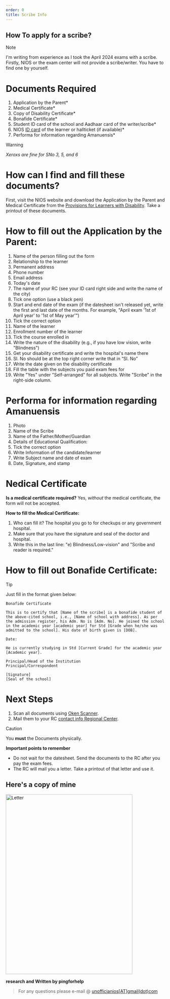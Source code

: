 ```yaml
---
order: 0
title: Scribe Info
---
```


How To apply for a scribe?
---------------------

> [!NOTE]
> I'm writing from experience as I took the April 2024 exams with a scribe. Firstly, NIOS or the exam center will not provide a scribe/writer. You have to find one by yourself.

# Documents Required
1. Application by the Parent*
2. Medical Certificate*
3. Copy of Disability Certificate*
4.  Bonafide Certificate*
5. Student ID card of the school and Aadhaar card of the writer/scribe*
6. NIOS [ID card](https://sdmis.nios.ac.in/registration/id-card) of the learner or hallticket (if available)*
7. Performa for information regarding Amanuensis*
> [!WARNING]
>*Xeroxs are fine for SNo 3, 5, and 6*
# How can I find and fill these documents?
First, visit the NIOS website and download the Application by the Parent and Medical Certificate from the [Provisions for Learners with Disability](https://nios.ac.in/departmentsunits/evaluation/general-and-specific-relaxations-(disability-wise)-during-nios-examination.aspx). Take a printout of these documents.
# How to fill out the Application by the Parent:
1. Name of the person filling out the form
2. Relationship to the learner
3. Permanent address
4. Phone number
5. Email address
6. Today's date
7. The name of your RC (see your ID card right side and write the name of the city)
8. Tick one option (use a black pen)
9. Start and end date of the exam (if the datesheet isn't released yet, write the first and last date of the months. For example, "April exam '1st of April year' to '1st of May year'")
10. Tick the correct option
11. Name of the learner
12. Enrollment number of the learner
13. Tick the course enrolled in
14. Write the nature of the disability (e.g., if you have low vision, write "Blindness")
15. Get your disability certificate and write the hospital's name there
16. Sl. No should be at the top right corner write that in “Sl. No”
17. Write the date given on the disability certificate
18. Fill the table with the subjects you paid exam fees for
19. Write "Yes" under "Self-arranged" for all subjects. Write "Scribe" in the right-side column.

# Performa for information regarding Amanuensis
1. Photo
2. Name of the Scribe
3. Name of the Father/Mother/Guardian
4. Details of Educational Qualification: 
5. Tick the correct option
6. Write Information of the candidate/learner
7. Write Subject name and date of exam
8. Date, Signature, and stamp

# Nedical Certificate

**Is a medical certificate required?**
Yes, *without* the medical certificate, the form will not be accepted.

**How to fill the Medical Certificate:**
1. Who can fill it? The hospital you go to for checkups or any government hospital.
2. Make sure that you have the signature and seal of the doctor and hospital.
3. Write this in the last line: "e) Blindness/Low-vision" and "Scribe and reader is required."
# How to fill out Bonafide Certificate:
> [!TIP]
> Just fill in the format given below:
```
Bonafide Certificate

This is to certify that [Name of the scribe] is a bonafide student of the above-cited school, i.e., [Name of school with address]. As per the admission register, his Adm. No is [Adm. No]. He joined the school in the academic year [academic year] for Std [Grade when he/she was admitted to the school]. His date of birth given is [DOB].

Date:

He is currently studying in Std [Current Grade] for the academic year [Academic year].

Principal/Head of the Institution  
Principal/Correspondent
  
[Signature]  
[Seal of the school]  
```

# Next Steps
1. Scan all documents using [Oken Scanner](https://play.google.com/store/apps/details?id=com.cambyte.okenscan).
2. Mail them to your RC [contact info Regional Center](https://sdmis.nios.ac.in/home/regional-center).
> [!CAUTION] 
> You **must** the Documents physically.

**Important points to remember**
- Do not wait for the datesheet. Send the documents to the RC after you pay the exam fees.
- The RC will mail you a letter. Take a printout of that letter and use it.

Here's a copy of mine
-----------
 <img src="https://cdn.jsdelivr.net/gh/nios-students/docs@master/wiki/assets/image0.jpg" alt="Letter" width="400" height="567"/>

**research and Written by pingforhelp**

> For any questions please e-mail @ [unofficianios[AT]gmail(dot)com](mailto:unofficianios@gmail.com)
